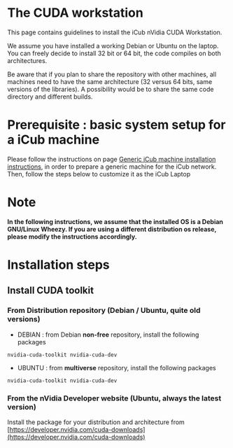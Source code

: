 # The CUDA workstation

This page contains guidelines to install the iCub nVidia CUDA
Workstation.

We assume you have installed a working Debian or Ubuntu on the laptop. You can freely decide to install 32 bit or 64 bit, the code compiles on both architectures.

Be aware that if you plan to share the repository with other machines, all machines need to have the same architecture (32 versus 64 bits, same versions of the libraries). A possibility would be to share the same code directory and different builds.

# Prerequisite : basic system setup for a iCub machine

Please follow the instructions on page [Generic iCub machine
installation instructions](generic-machine.md), in order to prepare a generic machine for the iCub network. Then, follow the steps below to customize it as the iCub Laptop

# Note

**In the following instructions, we assume that the installed OS is a Debian GNU/Linux Wheezy. If you are using a different distribution os release, please modify the instructions accordingly.**

# Installation steps

## Install CUDA toolkit

### From Distribution repository (Debian / Ubuntu, quite old versions)

- DEBIAN : from Debian **non-free** repository, install the following
    packages

`nvidia-cuda-toolkit nvidia-cuda-dev`

- UBUNTU : from **multiverse** repository, install the following
    packages

`nvidia-cuda-toolkit nvidia-cuda-dev`

### From the nVidia Developer website (Ubuntu, always the latest version)

Install the package for your distribution and architecture from
[https://developer.nvidia.com/cuda-downloads](https://developer.nvidia.com/cuda-downloads)
